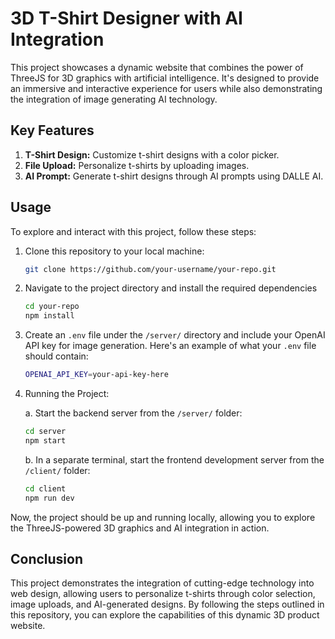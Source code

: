 # 3D T-Shirt Designer with  AI Integration

This project showcases a dynamic website that combines the power of ThreeJS for 3D graphics with artificial intelligence. It's designed to provide an immersive and interactive experience for users while also demonstrating the integration of image generating AI technology.

## Key Features

1. **T-Shirt Design:** Customize t-shirt designs with a color picker.
2. **File Upload:** Personalize t-shirts by uploading images.
3. **AI Prompt:** Generate t-shirt designs through AI prompts using DALLE AI.

## Usage

To explore and interact with this project, follow these steps:

1. Clone this repository to your local machine:

   ```bash
   git clone https://github.com/your-username/your-repo.git
2. Navigate to the project directory
 and install the required dependencies
    ```bash
    cd your-repo
    npm install
3.  Create an `.env` file under the `/server/` directory and include your OpenAI API key for image generation. Here's an example of what your `.env` file should contain:

    ```bash
    OPENAI_API_KEY=your-api-key-here
4. Running the Project:
    
    a.  Start the backend server from the `/server/` folder:
    ```bash
    cd server
    npm start
    ```

    b. In a separate terminal, start the frontend development server from the `/client/` folder:
    ```bash
    cd client
    npm run dev
    ```
Now, the project should be up and running locally, allowing you to explore the ThreeJS-powered 3D graphics and AI integration in action.

## Conclusion
This project demonstrates the integration of cutting-edge technology into web design, allowing users to personalize t-shirts through color selection, image uploads, and AI-generated designs. By following the steps outlined in this repository, you can explore the capabilities of this dynamic 3D product website.